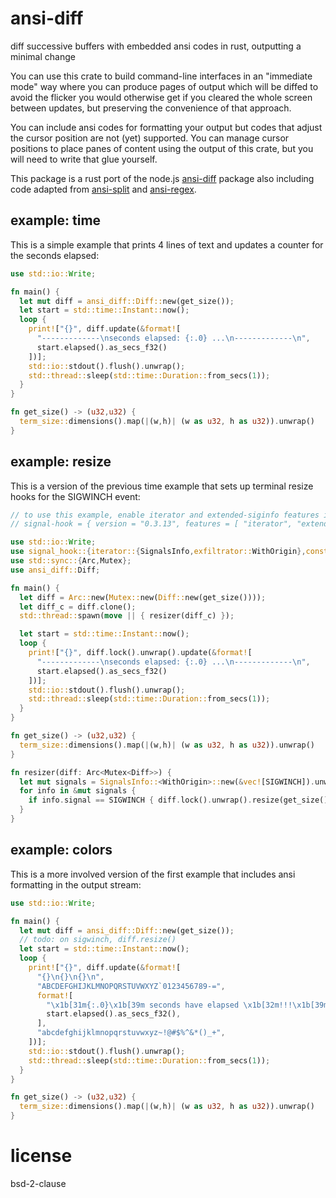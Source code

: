 # ansi-diff

diff successive buffers with embedded ansi codes in rust, outputting a minimal change

You can use this crate to build command-line interfaces in an "immediate mode" way where you can
produce pages of output which will be diffed to avoid the flicker you would otherwise get if you
cleared the whole screen between updates, but preserving the convenience of that approach.

You can include ansi codes for formatting your output but codes that adjust the cursor position are
not (yet) supported. You can manage cursor positions to place panes of content using the output of
this crate, but you will need to write that glue yourself.

This package is a rust port of the node.js [ansi-diff][] package also including code adapted from
[ansi-split][] and [ansi-regex][].

[ansi-diff]: https://github.com/mafintosh/ansi-diff
[ansi-split]: https://github.com/mafintosh/ansi-split
[ansi-regex]: https://github.com/chalk/ansi-regex

## example: time

This is a simple example that prints 4 lines of text and updates a counter for the seconds elapsed:

``` rs
use std::io::Write;

fn main() {
  let mut diff = ansi_diff::Diff::new(get_size());
  let start = std::time::Instant::now();
  loop {
    print!["{}", diff.update(&format![
      "-------------\nseconds elapsed: {:.0} ...\n-------------\n",
      start.elapsed().as_secs_f32()
    ])];
    std::io::stdout().flush().unwrap();
    std::thread::sleep(std::time::Duration::from_secs(1));
  }
}

fn get_size() -> (u32,u32) {
  term_size::dimensions().map(|(w,h)| (w as u32, h as u32)).unwrap()
}
```

## example: resize

This is a version of the previous time example that sets up terminal resize hooks for the SIGWINCH
event: 

``` rs
// to use this example, enable iterator and extended-siginfo features in Cargo.toml dependencies:
// signal-hook = { version = "0.3.13", features = [ "iterator", "extended-siginfo" ] }

use std::io::Write;
use signal_hook::{iterator::{SignalsInfo,exfiltrator::WithOrigin},consts::signal::SIGWINCH};
use std::sync::{Arc,Mutex};
use ansi_diff::Diff;

fn main() {
  let diff = Arc::new(Mutex::new(Diff::new(get_size())));
  let diff_c = diff.clone();
  std::thread::spawn(move || { resizer(diff_c) });

  let start = std::time::Instant::now();
  loop {
    print!["{}", diff.lock().unwrap().update(&format![
      "-------------\nseconds elapsed: {:.0} ...\n-------------\n",
      start.elapsed().as_secs_f32()
    ])];
    std::io::stdout().flush().unwrap();
    std::thread::sleep(std::time::Duration::from_secs(1));
  }
}

fn get_size() -> (u32,u32) {
  term_size::dimensions().map(|(w,h)| (w as u32, h as u32)).unwrap()
}

fn resizer(diff: Arc<Mutex<Diff>>) {
  let mut signals = SignalsInfo::<WithOrigin>::new(&vec![SIGWINCH]).unwrap();
  for info in &mut signals {
    if info.signal == SIGWINCH { diff.lock().unwrap().resize(get_size()) }
  }
}
```

## example: colors

This is a more involved version of the first example that includes ansi formatting in the output
stream:

``` rs
use std::io::Write;

fn main() {
  let mut diff = ansi_diff::Diff::new(get_size());
  // todo: on sigwinch, diff.resize()
  let start = std::time::Instant::now();
  loop {
    print!["{}", diff.update(&format![
      "{}\n{}\n{}\n",
      "ABCDEFGHIJKLMNOPQRSTUVWXYZ`0123456789-=",
      format![
        "\x1b[31m{:.0}\x1b[39m seconds have elapsed \x1b[32m!!!\x1b[39m",
        start.elapsed().as_secs_f32(),
      ],
      "abcdefghijklmnopqrstuvwxyz~!@#$%^&*()_+",
    ])];
    std::io::stdout().flush().unwrap();
    std::thread::sleep(std::time::Duration::from_secs(1));
  }
}

fn get_size() -> (u32,u32) {
  term_size::dimensions().map(|(w,h)| (w as u32, h as u32)).unwrap()
}
```

# license

bsd-2-clause
